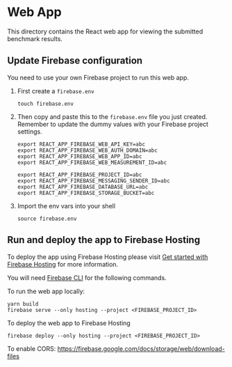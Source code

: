 # Web App

This directory contains the React web app for viewing the submitted benchmark results.

## Update Firebase configuration

You need to use your own Firebase project to run this web app.

1. First create a `firebase.env`

   ```shell
   touch firebase.env
   ```

1. Then copy and paste this to the `firebase.env` file you just created.
   Remember to update the dummy values with your Firebase project settings.

   ```dotenv
   export REACT_APP_FIREBASE_WEB_API_KEY=abc
   export REACT_APP_FIREBASE_WEB_AUTH_DOMAIN=abc
   export REACT_APP_FIREBASE_WEB_APP_ID=abc
   export REACT_APP_FIREBASE_WEB_MEASUREMENT_ID=abc

   export REACT_APP_FIREBASE_PROJECT_ID=abc
   export REACT_APP_FIREBASE_MESSAGING_SENDER_ID=abc
   export REACT_APP_FIREBASE_DATABASE_URL=abc
   export REACT_APP_FIREBASE_STORAGE_BUCKET=abc
   ```

1. Import the env vars into your shell

   ```shell
   source firebase.env
   ```

## Run and deploy the app to Firebase Hosting

To deploy the app using Firebase Hosting please
visit [Get started with Firebase Hosting](https://firebase.google.com/docs/hosting/quickstart) for more
information.

You will need [Firebase CLI](https://firebase.google.com/docs/cli#install_the_firebase_cli) for the following commands.

To run the web app locally:

```shell
yarn build
firebase serve --only hosting --project <FIREBASE_PROJECT_ID>
```

To deploy the web app to Firebase Hosting

```shell
firebase deploy --only hosting --project <FIREBASE_PROJECT_ID>
```

To enable CORS: <https://firebase.google.com/docs/storage/web/download-files>
